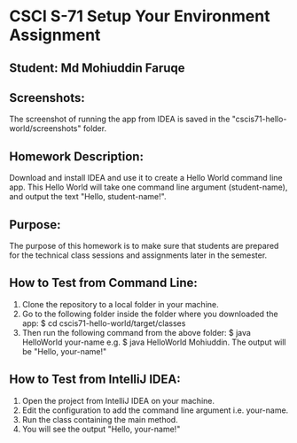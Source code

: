 # CSCI S-71 Setup Your Environment Assignment
## Student: Md Mohiuddin Faruqe

## Screenshots:
The screenshot of running the app from IDEA is saved in the "cscis71-hello-world/screenshots" folder.

## Homework Description: 
Download and install IDEA and use it to create a Hello World command line app. This Hello World will take one command line argument (student-name), and output the text "Hello, student-name!".

## Purpose: 
The purpose of this homework is to make sure that students are prepared for the technical class sessions and assignments later in the semester. 

## How to Test from Command Line:
1. Clone the repository to a local folder in your machine.
2. Go to the following folder inside the folder where you downloaded the app: $ cd cscis71-hello-world/target/classes
3. Then run the following command from the above folder: $ java HelloWorld your-name e.g. $ java HelloWorld Mohiuddin. The output will be "Hello, your-name!"

## How to Test from IntelliJ IDEA:
1. Open the project from IntelliJ IDEA on your machine.
2. Edit the configuration to add the command line argument i.e. your-name.
3. Run the class containing the main method.
4. You will see the output "Hello, your-name!" 
